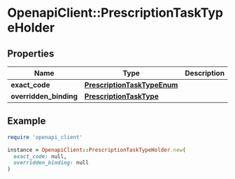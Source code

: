 # OpenapiClient::PrescriptionTaskTypeHolder

## Properties

| Name | Type | Description | Notes |
| ---- | ---- | ----------- | ----- |
| **exact_code** | [**PrescriptionTaskTypeEnum**](PrescriptionTaskTypeEnum.md) |  | [optional] |
| **overridden_binding** | [**PrescriptionTaskType**](PrescriptionTaskType.md) |  | [optional] |

## Example

```ruby
require 'openapi_client'

instance = OpenapiClient::PrescriptionTaskTypeHolder.new(
  exact_code: null,
  overridden_binding: null
)
```

